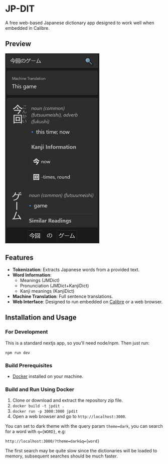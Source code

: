 # JP-DIT

A free web-based Japanese dictionary app designed to work well when embedded in Calibre.

## Preview

<img src="ui.jpg" alt="App UI Preview" width="300">

## Features

- **Tokenization**: Extracts Japanese words from a provided text.
- **Word Information**:
  - Meanings (JMDict)
  - Pronunciation (JMDict+KanjiDict)
  - Kanji meanings (KanjiDict)
- **Machine Translation**: Full sentence translations.
- **Web Interface**: Designed to run embedded on [Calibre](https://calibre-ebook.com) or a web browser.

## Installation and Usage

### For Development
This is a standard nextjs app, so you'll need node/npm. Then just run:

```
npm run dev
```

### Build Prerequisites

- [Docker](https://www.docker.com/) installed on your machine.

### Build and Run Using Docker

1. Clone or download and extract the repository zip file.
2. `docker build -t jpdit .`
3. `docker run -p 3000:3000 jpdit`
4. Open a web browser and go to `http://localhost:3000`.

You can set to dark theme with the query param `theme=dark`, you can search for a word with `q={WORD}`, e.g:

```
http://localhost:3000/?theme=dark&q={word}
```

The first search may be quite slow since the dictionaries will be loaded to memory, subsequent searches should be much faster.